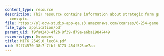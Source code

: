 ```yaml
---
content_type: resource
description: This resource contains information about strategic form games - solution
  concepts.
file: https://ol-ocw-studio-app-qa.s3.amazonaws.com/courses/6-254-game-theory-with-engineering-applications-spring-2010/52f7457038c77fbf6773454f528ae7aa_MIT6_254S10_lec04.pdf
file_type: application/pdf
parent_uid: f9fa8243-4f2b-8f39-d79e-e6ba19845449
resourcetype: Document
title: MIT6_254S10_lec04.pdf
uid: 52f74570-38c7-7fbf-6773-454f528ae7aa
---
```

